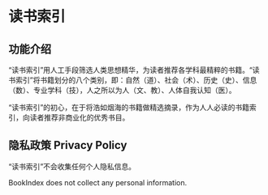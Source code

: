 # 读书索引

## 功能介绍
“读书索引”用人工手段筛选人类思想精华，为读者推荐各学科最精粹的书籍。“读书索引”将书籍划分的八个类别，即：自然（道）、社会（术）、历史（史）、信息（数）、专业学科（技），人之所以为人（文、教）、人体自我认知（医）。

“读书索引”的初心，在于将浩如烟海的书籍做精选摘录，作为人人必读的书籍索引，向读者推荐非商业化的优秀书目。

## 隐私政策 Privacy Policy

“读书索引”不会收集任何个人隐私信息。

BookIndex does not collect any personal information.

